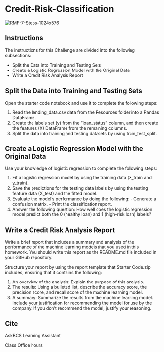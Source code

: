 # Credit-Risk-Classification
![RMF-7-Steps-1024x576](https://github.com/cbake105/Credit-Risk-Classification/assets/133677209/05ac390c-9979-4e2c-87e0-65c4f183c4b6)


## Instructions
The instructions for this Challenge are divided into the following subsections:
  - Split the Data into Training and Testing Sets
  - Create a Logistic Regression Model with the Original Data
  - Write a Credit Risk Analysis Report

## Split the Data into Training and Testing Sets
Open the starter code notebook and use it to complete the following steps:
  1. Read the lending_data.csv data from the Resources folder into a Pandas DataFrame.
  2. Create the labels set (y) from the “loan_status” column, and then create the features (X) DataFrame from the remaining columns.
  3. Split the data into training and testing datasets by using train_test_split.

## Create a Logistic Regression Model with the Original Data
Use your knowledge of logistic regression to complete the following steps:
  1. Fit a logistic regression model by using the training data (X_train and y_train).
  2. Save the predictions for the testing data labels by using the testing feature data (X_test) and the fitted model.
  3. Evaluate the model’s performance by doing the following:
    - Generate a confusion matrix.
    - Print the classification report.
  4. Answer the following question: How well does the logistic regression model predict both the 0 (healthy loan) and 1 (high-risk loan) labels?

## Write a Credit Risk Analysis Report
Write a brief report that includes a summary and analysis of the performance of the machine learning models that you used in this homework. You should write this report as the README.md file included in your GitHub repository.

Structure your report by using the report template that Starter_Code.zip includes, ensuring that it contains the following:
  1. An overview of the analysis: Explain the purpose of this analysis.
  2. The results: Using a bulleted list, describe the accuracy score, the precision score, and recall score of the machine learning model.
  3. A summary: Summarize the results from the machine learning model. Include your justification for recommending the model for use by the company. If you don’t recommend the model, justify your reasoning.

## Cite 
AskBCS Learning Assistant

Class Office hours

